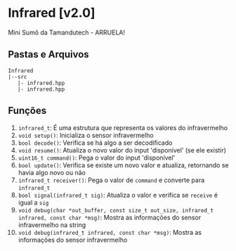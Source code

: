 # Infrared [v2.0]
 Mini Sumô da Tamandutech - ARRUELA!

## Pastas e Arquivos
 ```
 Infrared
 |--src
    |- infrared.hpp
    |- infrared.hpp
 ```

## Funções
 1. `infrared_t`: É uma estrutura que representa os valores do infravermelho
 2. `void setup()`: Inicializa o sensor infravermelho
 3. `bool decode()`: Verifica se há algo a ser decodificado
 4. `void resume()`: Atualiza o novo valor do input 'disponível' (se ele existir)
 5. `uint16_t command()`: Pega o valor do input 'disponível'
 6. `bool update()`: Verifica se existe um novo valor e atualiza, retornando se havia algo novo ou não
 7. `infrared_t receiver()`: Pega o valor de `command` e converte para `infrared_t`
 8. `bool signal(infrared_t sig)`: Atualiza o valor e verifica se `receive` é igual a `sig`
 9. `void debug(char *out_buffer, const size_t out_size, infrared_t infrared, const char *msg)`: Mostra as informações do sensor infravermelho na string
 10. `void debug(infrared_t infrared, const char *msg)`: Mostra as informações do sensor infravermelho

